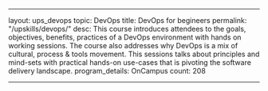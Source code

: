 ---



layout: ups_devops
topic: DevOps 
title: DevOps for begineers
permalink: "/upskills/devops/"
desc: This course introduces attendees to the goals, objectives, benefits, practices of a DevOps environment with hands on working sessions. The course also addresses why DevOps is a mix of cultural, process & tools movement. This sessions talks about principles and mind-sets with practical hands-on use-cases that is pivoting the software delivery landscape.
program_details: OnCampus
count: 208


---